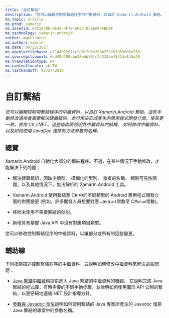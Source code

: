 ```yaml
---
title: "自訂繫結"
description: "您可以編輯控制項繫結程序的中繼資料，以自訂 Xamarin.Android 繫結。 這些手動修改通常會需要解決建置錯誤，並可用來形成產生的應用程式開發介面，使其更一致，使用 C# /.NET。 這些指南將說明此中繼資料的結構、 如何修改中繼資料，以及如何使用 JavaDoc 復原的方法參數的名稱。"
ms.topic: article
ms.prod: xamarin
ms.assetid: 63C5078D-9E42-4F70-AF8C-8CEEA84FB6AF
ms.technology: xamarin-android
author: mgmclemore
ms.author: mamcle
ms.date: 09/25/2017
ms.openlocfilehash: e71d497201cc2d8f2b3e2b8b252e5f963806a75b
ms.sourcegitcommit: 6cd40d190abe38edd50fc74331be15324a845a28
ms.translationtype: MT
ms.contentlocale: zh-TW
ms.lasthandoff: 02/27/2018
---
```

# <a name="customizing-bindings"></a>自訂繫結

_您可以編輯控制項繫結程序的中繼資料，以自訂 Xamarin.Android 繫結。這些手動修改通常會需要解決建置錯誤，並可用來形成產生的應用程式開發介面，使其更一致，使用 C# /.NET。這些指南將說明此中繼資料的結構、 如何修改中繼資料，以及如何使用 JavaDoc 復原的方法參數的名稱。_

<a name="overview" />

## <a name="overview"></a>總覽
 
Xamarin.Android 自動化大部分的繫結程序。不過，在某些情況下手動修改，才能解決下列問題：

-   解決建置錯誤，因缺少類型、 模糊化的型別、 重複的名稱、 類別可見性問題，以及其他情況下，無法解析的 Xamarin.Android 工具。 

-   Xamarin.Android 使用繫結至 C# 中的不同類型的 Android 應用程式開發介面的對應變更 (例如，許多開發人員想要對應 Java`int`常數至 C#`enum`常數)。

-   移除未使用不需要繫結的型別。 

-   新增具有基礎 Java API 中沒有對應項目類型。 

您可以修改控制繫結程序的中繼資料，以讓部分或所有的這些變更。

<a name="guides" />

## <a name="guides"></a>輔助線

下列指南描述控制繫結程序的中繼資料，並說明如何修改中繼資料來解決這些問題：

-   [Java 繫結中繼資料](~/android/platform/binding-java-library/customizing-bindings/java-bindings-metadata.md)提供進入 Java 繫結的中繼資料的概觀。
    它說明完成 Java 繫結的程式庫，有時需要的不同手動步驟，並說明如何使用圖形 API 公開的繫結，以更仔細地遵循.NET 設計指導方針。

-   [參數與 Javadoc 命名](~/android/platform/binding-java-library/customizing-bindings/naming-parameters-with-javadoc.md)說明如何使用繫結的 Java 專案所產生的 Javadoc 復原 Java 繫結的專案中的參數名稱。


 

